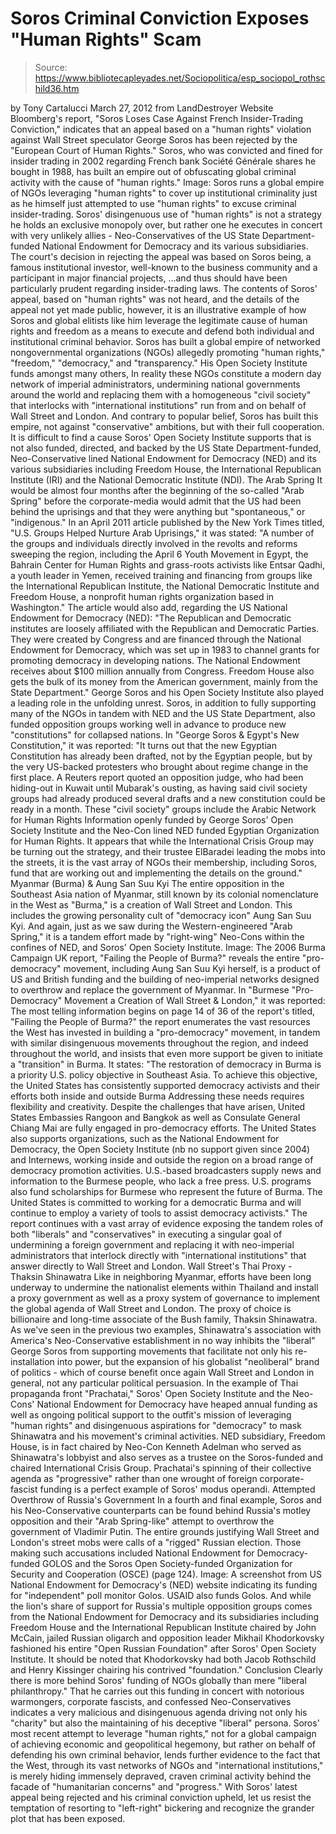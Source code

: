 # Soros Criminal Conviction Exposes "Human Rights" Scam

> Source: https://www.bibliotecapleyades.net/Sociopolitica/esp_sociopol_rothschild36.htm

by Tony Cartalucci
March 27, 2012
from
LandDestroyer Website
Bloomberg's report, "Soros Loses Case Against French Insider-Trading
Conviction," indicates that an appeal based on a "human rights" violation
against Wall Street speculator
George Soros has been rejected by the
"European Court of Human Rights."
Soros, who was
convicted and fined for insider
trading in 2002 regarding French bank Société Générale shares he bought in
1988, has built an empire out of obfuscating global criminal activity with
the cause of "human rights."
Image: Soros runs a
global empire of NGOs leveraging "human rights" to cover up
institutional criminality just as he himself just attempted
to use "human rights" to excuse criminal insider-trading.
Soros' disingenuous use of "human rights" is not a strategy
he holds an exclusive monopoly over, but rather one he
executes in concert with very unlikely allies -
Neo-Conservatives of the US State Department-funded National
Endowment for Democracy and its various subsidiaries.
The court's decision in rejecting the appeal
was
based on Soros being,
a famous institutional investor, well-known to the
business community and a participant in major financial projects,
...and thus
should have been particularly prudent regarding insider-trading laws.
The contents of Soros' appeal, based on "human
rights" was not heard, and the details of the appeal not yet made public,
however, it is an illustrative example of how Soros and global elitists like
him leverage the legitimate cause of human rights and freedom as a means to
execute and defend both individual and institutional criminal behavior.
Soros has built a
global empire of networked nongovernmental organizations
(NGOs) allegedly promoting "human rights," "freedom," "democracy," and
"transparency."
His
Open Society Institute funds amongst many others,
In
reality these NGOs constitute a
modern day network of imperial
administrators, undermining national governments around the world and
replacing them with a homogeneous "civil society" that interlocks with
"international institutions" run from and on behalf of Wall Street and
London.
And contrary to popular belief, Soros has built this empire, not
against "conservative" ambitions, but with their full cooperation.
It is difficult to find a cause Soros' Open Society Institute supports that
is not also funded, directed, and backed by the US State Department-funded,
Neo-Conservative lined National Endowment for Democracy (NED) and its
various subsidiaries including Freedom House, the International Republican
Institute (IRI) and the National Democratic Institute (NDI).
The Arab Spring
It would be almost four months after the beginning of the so-called "Arab
Spring" before the corporate-media would admit that the US had been behind
the uprisings and that they were anything but "spontaneous," or
"indigenous."
In an April 2011 article published by the New York Times
titled, "U.S. Groups Helped Nurture Arab Uprisings," it was stated:
"A number of the groups and individuals directly involved in the revolts and
reforms sweeping the region, including the April 6 Youth Movement in Egypt,
the Bahrain Center for Human Rights and grass-roots activists like Entsar
Qadhi, a youth leader in Yemen, received training and financing from groups
like the International Republican Institute, the National Democratic
Institute and Freedom House, a nonprofit human rights organization based in
Washington."
The article would also add, regarding the US National Endowment for
Democracy (NED):
"The Republican and Democratic institutes are loosely affiliated with the
Republican and Democratic Parties. They were created by Congress and are
financed through the National Endowment for Democracy, which was set up in
1983 to channel grants for promoting democracy in developing nations.
The
National Endowment receives about $100 million annually from Congress.
Freedom House also gets the bulk of its money from the American government,
mainly from the State Department."
George Soros and his
Open Society Institute also played a leading role in
the unfolding unrest.
Soros, in addition to fully supporting many of the
NGOs in tandem with NED and the US State Department, also funded opposition
groups working well in advance to produce new "constitutions" for collapsed
nations.
In "George Soros & Egypt's New Constitution," it was reported:
"It turns out that the new Egyptian Constitution has already been drafted,
not by the Egyptian people, but by the very US-backed protesters who brought
about regime change in the first place.
A
Reuters report quoted an
opposition judge, who had been hiding-out in Kuwait until Mubarak's ousting,
as having said civil society groups had already produced several drafts and
a new constitution could be ready in a month.
These "civil society" groups include the
Arabic Network for Human Rights
Information openly funded by George Soros' Open Society Institute and
the
Neo-Con lined NED funded
Egyptian Organization for Human Rights.
It appears
that while the International Crisis Group may be turning out the strategy,
and their trustee ElBaradei leading the mobs into the streets, it is the
vast array of NGOs their membership, including Soros, fund that are working
out and implementing the details on the ground."
Myanmar (Burma) & Aung
San Suu Kyi
The entire opposition in the Southeast Asia nation of Myanmar, still known
by its colonial nomenclature in the West as "Burma," is a creation of Wall
Street and London.
This includes the growing personality cult of "democracy
icon" Aung San Suu Kyi.
And again, just as we saw during
the
Western-engineered "Arab Spring," it is a tandem effort made by "right-wing"
Neo-Cons within the confines of NED, and Soros' Open Society Institute.
Image: The 2006
Burma Campaign UK report, "Failing the People of Burma?" reveals the entire "pro-democracy" movement,
including Aung San Suu Kyi herself, is a product of US
and British funding and the building of neo-imperial
networks designed to overthrow and replace the
government of Myanmar.
In "Burmese "Pro-Democracy" Movement a Creation
of Wall Street & London," it was reported:
The most telling information begins on page
14 of 36 of the report's titled, "Failing
the People of Burma?" the report
enumerates the vast resources the West has invested in building a
"pro-democracy" movement,
in tandem with similar disingenuous movements
throughout the region, and indeed throughout the world, and insists that
even more support be given to initiate a "transition" in Burma.
It states:
"The restoration of democracy in Burma
is a priority U.S. policy objective in Southeast Asia.
To achieve
this objective, the United States has consistently supported
democracy activists and their efforts both inside and outside Burma
Addressing these needs requires flexibility and creativity.
Despite the challenges that have arisen,
United States Embassies Rangoon and Bangkok as well as Consulate
General Chiang Mai are fully engaged in pro-democracy efforts.
The
United States also supports organizations, such as the National
Endowment for Democracy, the Open Society Institute (nb no support
given since 2004) and Internews, working inside and outside the
region on a broad range of democracy promotion activities.
U.S.-based broadcasters supply news and
information to the Burmese people, who lack a free press. U.S.
programs also fund scholarships for Burmese who represent the future
of Burma.
The United States is committed to working for a democratic Burma and
will continue to employ a variety of tools to assist democracy
activists."
The report continues with a vast array of
evidence exposing the tandem roles of both "liberals" and "conservatives" in
executing a singular goal of undermining a foreign government and replacing
it with neo-imperial administrators that interlock directly with
"international institutions" that answer directly to Wall Street and London.
Wall Street's Thai
Proxy - Thaksin Shinawatra
Like in neighboring Myanmar, efforts have been long underway to undermine
the nationalist elements within Thailand and install a proxy government as
well as a proxy system of governance to implement the global agenda of Wall
Street and London.
The proxy of choice is billionaire and long-time
associate of
the Bush family,
Thaksin Shinawatra.
As we've seen in the previous two examples, Shinawatra's association with
America's Neo-Conservative establishment in no way inhibits the "liberal"
George Soros from supporting movements that facilitate not only his
re-installation into power, but the expansion of his globalist "neoliberal"
brand of politics - which of course benefit once again Wall Street and
London in general, not any particular political persuasion.
In the example of Thai
propaganda front "Prachatai,"
Soros' Open Society
Institute and the Neo-Cons' National Endowment for Democracy have heaped
annual funding as well as ongoing political support to the outfit's mission
of leveraging "human rights" and disingenuous aspirations for "democracy" to
mask Shinawatra and his movement's criminal activities.
NED subsidiary,
Freedom House, is in fact
chaired by Neo-Con Kenneth Adelman who served as
Shinawatra's lobbyist and also serves as a trustee on the Soros-funded and
chaired
International Crisis Group.
Prachatai's spinning of their collective
agenda as "progressive" rather than one wrought of foreign corporate-fascist
funding is a perfect example of Soros' modus operandi.
Attempted Overthrow of
Russia's Government
In a fourth and final example, Soros and his Neo-Conservative counterparts
can be found behind Russia's motley opposition and their "Arab Spring-like"
attempt to overthrow the government of Vladimir Putin.
The entire grounds justifying Wall Street and London's street mobs were
calls of a "rigged" Russian election.
Those making such accusations included
National
Endowment for Democracy-funded GOLOS and the Soros Open Society-funded
Organization for Security and Cooperation (OSCE) (page 124).
Image: A
screenshot from
US National Endowment for
Democracy's (NED) website indicating its funding for
"independent" poll monitor Golos.
USAID also funds
Golos.
And while the lion's share of support for
Russia's multiple opposition groups comes from the National Endowment for
Democracy and its subsidiaries including Freedom House and the International
Republican Institute
chaired by John McCain, jailed Russian oligarch and
opposition leader Mikhail Khodorkovsky fashioned his entire "Open Russian
Foundation" after Soros' Open Society Institute.
It should be noted that Khodorkovsky had both
Jacob Rothschild and
Henry Kissinger chairing his
contrived "foundation."
Conclusion
Clearly there is more behind Soros' funding of NGOs globally than mere
"liberal philanthropy."
That he carries out this funding in concert with
notorious warmongers, corporate fascists, and confessed Neo-Conservatives
indicates a very malicious and disingenuous agenda driving not only his
"charity" but also the maintaining of his deceptive "liberal" persona.
Soros' most recent attempt to leverage "human rights," not for a global
campaign of achieving economic and geopolitical hegemony, but rather on
behalf of defending his own criminal behavior, lends further evidence to the
fact that the West, through its vast networks of NGOs and "international
institutions," is merely hiding immensely depraved, craven criminal activity
behind the facade of "humanitarian concerns" and "progress."
With Soros'
latest appeal being rejected and his criminal conviction upheld, let us
resist the temptation of resorting to "left-right" bickering and recognize
the grander plot that has been exposed.
